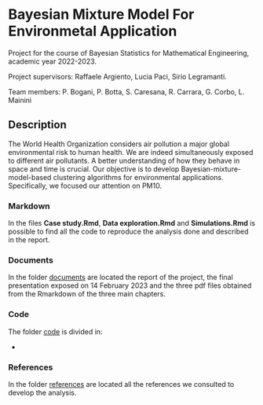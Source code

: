 # Bayesian Mixture Model For Environmetal Application

Project for the course of Bayesian Statistics for Mathematical Engineering, academic year 2022-2023.

Project supervisors: Raffaele Argiento, Lucia Paci, Sirio Legramanti.

Team members: P. Bogani, P. Botta, S. Caresana, R. Carrara, G. Corbo, L. Mainini
<!--- - Pietro Bogani ([GitHub](https://github.com/), [Linkedin]())
- Paolo Botta ([GitHub](https://github.com/ploki99), [Linkedin]())
- Silvia Caresana ([GitHub](https://github.com/silviacaresana), [Linkedin]())
- Romeo Carrara ([GitHub](https://github.com/RomeoC1999), [Linkedin](https://www.linkedin.com/in/romeo-carrara-19ab0a162/))
- Gabriele Corbo ([GitHub](https://github.com/gabrielecorbo), [Linkedin](https://www.linkedin.com/in/gabriele-corbo-657982218/))
- Luca Mainini ([GitHub](https://github.com/lucamainini), [Linkedin](https://www.linkedin.com/in/luca-mainini/))
-->
## Description

The World Health Organization considers air pollution a major global environmental risk to human health. We are indeed simultaneously exposed to different air pollutants. A better understanding of how they behave in space and time is crucial. Our objective is to develop Bayesian-mixture-model-based clustering algorithms for environmental applications. Specifically, we focused our attention on PM10.
<!---
The model assumes a linear model

$$\mathbf{y}_i=\mathbf{Z} \boldsymbol{\alpha}_i+\boldsymbol{\theta}_i+\boldsymbol{\epsilon}_i, \quad i=1,2, \ldots, n$$

where $y$ is the concentration of the pollutant, $Z$ is a design matrix which accounts for trend and seasonality, $\theta$ is modelled as an auto-regressive process $\theta_{i t}=\rho \theta_{i, t-1}+\nu_{i t}$

Two different models have been used:

The first model we implemented was inspired by the Nieto-Barajas and Contreras-Cristan "Bayesian Non-parametric clustering for time series". It clusters according $\boldsymbol{\gamma}_i=\left(\boldsymbol{\beta}_i, \boldsymbol{\theta}_i\right)$
-->

### Markdown

In the files **Case study.Rmd**, **Data exploration.Rmd** and **Simulations.Rmd** is possible to find all the code to reproduce the analysis done and described in the report.

### Documents

In the folder [documents](https://github.com/gabrielecorbo/Bayesian-mixture-model-for-environmental-application/tree/main/documents) are located the report of the project, the final presentation exposed on 14 February 2023 and the three pdf files obtained from the Rmarkdown of the three main chapters.

### Code

The folder [code](https://github.com/gabrielecorbo/Bayesian-mixture-model-for-environmental-application/tree/main/code) is divided in:

-


### References

In the folder [references](https://github.com/gabrielecorbo/Bayesian-mixture-model-for-environmental-application/tree/main/references) are located all the references we consulted to develop the analysis.
